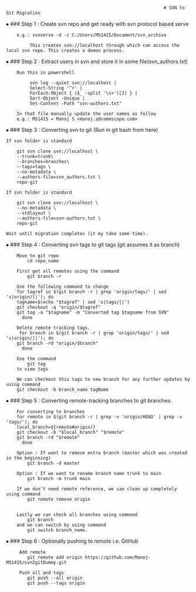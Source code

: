 		                                                        # SVN to Git Migration
⦁	### Step 1 : Create svn repo and get ready with svn protocol based serve

		e.g.: svnserve -d -c C:/Users/MS1415/Document/svn_archive 

		     This creates svn://localhost through which can access the local svn repo. This creates a demon process.


⦁	### Step 2 : Extract users in svn and store it in some file(svn_authors.txt)

		Run this in powershell

			 svn log --quiet svn://localhost |
			 Select-String '^r' |
			 ForEach-Object { ($_ -split '\s+')[2] } |
			 Sort-Object -Unique |
			 Set-Content -Path "svn-authors.txt"

		In that file manually update the user names as follow
		e.g.: MS1415 = Manoj S <manoj.s@commscope.com>


⦁	### Step 3 : Converting svn to git (Run in git bash from here)

	If svn folder is standard

		git svn clone svn://localhost \
		--trunk=trunk\
  		--branches=branches\
		--tags=tags \
		--no-metadata \
		--authors-file=svn_authors.txt \
		repo-git
	
	If svn folder is standard
		
		git svn clone svn://localhost \
		--no-metadata \
		--stdlayout \
		--authors-file=svn-authors.txt \
		repo-git
		
	Wait until migration completes (it my take some time).


⦁	### Step 4 : Converting svn tags to git tags (git assumes it as branch)

		Move to git repo
			cd repo_name

		First get all remotes using the command
			git branch -r
	
		Use the following command to change
		for tagref in $(git branch -r | grep 'origin/tags/' | sed 's|origin/||'); do
		tagname=$(echo "$tagref" | sed 's|tags/||')
		git checkout -q "origin/$tagref"
		git tag -a "$tagname" -m "Converted tag $tagname from SVN"
	      done

		Delete remote tracking tags.
		 for branch in $(git branch -r | grep 'origin/tags/' | sed 's|origin/||'); do
		git branch -rd "origin/$branch"
	      done

		Use the command 
			git tag 
		to view tags
		
		We can checkout this tags to new branch for any further updates by using command 
		git checkout -b branch_name tagName


⦁	### Step 5 : Converting remote-tracking branches to git branches 

		For converting to branches
		for remote in $(git branch -r | grep -v 'origin/HEAD' | grep -v 'tags/'); do
		local_branch=${remote#origin/}
		git checkout -b "$local_branch" "$remote"
		git branch -rd "$remote"
	      done

		Option : If want to remove extra branch (master which was created in the beginning)
			git branch -d master
		
		Option : If we want to rename branch name trunk to main 
			git branch -m trunk main

		If we don't need remote reference, we can clean up completely using command
			git remote remove origin


		Lastly we can check all branches using command 
			git branch
		and we can switch by using command
			git switch branch_name.


⦁	### Step 6 : Optionally pushing to remote i.e. GitHub

		 Add remote
			git remote add origin https://github.com/Manoj-MS1415/svn2gitDummy.git

		 Push all and tags
			git push --all origin
			git push --tags origin

